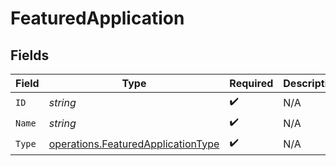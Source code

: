 # FeaturedApplication


## Fields

| Field                                                                                    | Type                                                                                     | Required                                                                                 | Description                                                                              |
| ---------------------------------------------------------------------------------------- | ---------------------------------------------------------------------------------------- | ---------------------------------------------------------------------------------------- | ---------------------------------------------------------------------------------------- |
| `ID`                                                                                     | *string*                                                                                 | :heavy_check_mark:                                                                       | N/A                                                                                      |
| `Name`                                                                                   | *string*                                                                                 | :heavy_check_mark:                                                                       | N/A                                                                                      |
| `Type`                                                                                   | [operations.FeaturedApplicationType](../../models/operations/featuredapplicationtype.md) | :heavy_check_mark:                                                                       | N/A                                                                                      |